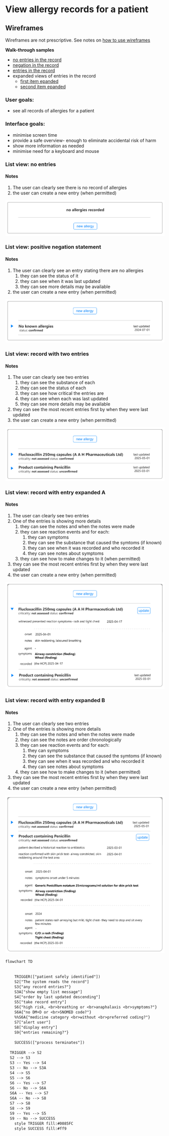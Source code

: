 # View allergy records for a patient

## Wireframes

Wireframes are not prescriptive. See notes on [how to use wireframes](url)

**Walk-through samples**
* [no entries in the record](#list-view-no-entries)
* [negation in the record](#list-view-positive-negation-statement)
* [entries in the record](#list-view--record-with-two-entries)
* expanded views of entries in the record
  * [first item epanded](#list-view--record-with-entry-expanded-a)
  * [second item epanded](#list-view--record-with-entry-expanded-b)
 

### User goals:

* see all records of allergies for a patient

### Interface goals:

* minimise screen time 
* provide a safe overview- enough to eliminate accidental risk of harm
* show more information as needed
* minimise need for a keyboard and mouse



### List view: no entries

#### Notes

1. The user can clearly see there is no record of allergies
2. the user can create a new entry (when permitted)

![](assets/empty.png)

### List view: positive negation statement

#### Notes

1. The user can clearly see an entry stating there are no allergies
   1. they can see the status of it
   2. they can see when it was last updated
   3. they can see more details may be available
2. the user can create a new entry (when permitted)

![list with positive negation entry](assets/empty-no-known-allergies.png)

### List view:  record with two entries

#### Notes

1. The user can clearly see two entries
   1. they can see the substance of each
   2. they can see the status of each
   3. they can see how critical the entries are
   4. they can see when each was last updated
   5. they can see more details may be available
2. they can see the most recent entries first by when they were last updated
3. the user can create a new entry (when permitted)

![](assets/list.png)

### List view:  record with entry expanded A

#### Notes

1. The user can clearly see two entries
2. One of the entries is showing more details
   1. they can see the notes and when the notes were made
   2. they can see reaction events and for each:
      1. they can symptoms
      2. they can see the substance that caused the symtoms  (if known)
      3. they can see when it was recorded and who recorded it
      4. they can see notes about symptoms
   3. they can see how to make changes to it  (when permitted)
3. they can see the most recent entries first by when they were last updated
4. the user can create a new entry (when permitted)

![](assets/list-expanded-1.png)

### List view:  record with entry expanded B

#### Notes

1. The user can clearly see two entries
2. One of the entries is showing more details
   1. they can see the notes and when the notes were made
   2. they can see the notes are order chronologically
   3. they can see reaction events and for each:
      1. they can symptoms
      2. they can see the substance that caused the symtoms  (if known)
      3. they can see when it was recorded and who recorded it
      4. they can see notes about symptoms
   4. they can see how to make changes to it  (when permitted)
3. they can see the most recent entries first by when they were last updated
4. the user can create a new entry (when permitted)

![](assets/list-expanded-2.png)


```mermaid
flowchart TD


    TRIGGER(["patient safely identified"]) 
    S2["The system reads the record"]
    S3{"any record entries?"}
    S3A["show empty list message"]
    S4["order by last updated descending"]
    S5["take record entry"]
    S6{"high risk, <br>breathing or <br>anaphalaxis <br>symptoms?"}
    S6A{"no DM+D or <br>SNOMED code?"}
    %%S6A{"medicine category <br>without <br>preferred coding?"}
    S7["alert user"]
    S8["display entry"]
    S9{"entries remaining?"}
    
    SUCCESS(["process terminates"])
  
  TRIGGER --> S2
  S2 --> S3
  S3 -- Yes --> S4
  S3 -- No --> S3A
  S4 --> S5
  S5 --> S6
  S6 -- Yes --> S7
  S6 -- No --> S6A
  S6A -- Yes --> S7
  S6A -- No --> S8
  S7 --> S8
  S8 --> S9
  S9 -- Yes --> S5
  S9 -- No --> SUCCESS
    style TRIGGER fill:#0085FC
    style SUCCESS fill:#ff9
```

